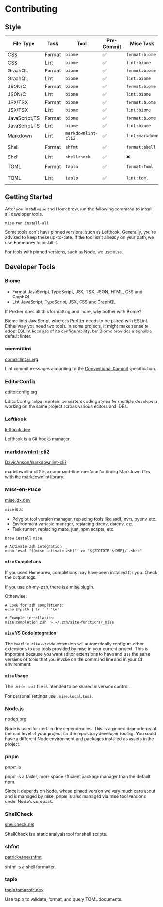# Contributing

## Style

| File Type     | Task   | Tool                | Pre-Commit | Mise Task       | VS Code                          |
| ------------- | ------ | ------------------- | ---------- | --------------- | -------------------------------- |
| CSS           | Format | `biome`             | ✅         | `format:biome`  | `biomejs.biome`                  |
| CSS           | Lint   | `biome`             | ✅         | `lint:biome`    | `biomejs.biome`                  |
| GraphQL       | Format | `biome`             | ✅         | `format:biome`  | `biomejs.biome`                  |
| GraphQL       | Lint   | `biome`             | ✅         | `lint:biome`    | `biomejs.biome`                  |
| JSON/C        | Format | `biome`             | ✅         | `format:biome`  | `biomejs.biome`                  |
| JSON/C        | Lint   | `biome`             | ✅         | `lint:biome`    | `biomejs.biome`                  |
| JSX/TSX       | Format | `biome`             | ✅         | `format:biome`  | `biomejs.biome`                  |
| JSX/TSX       | Lint   | `biome`             | ✅         | `lint:biome`    | `biomejs.biome`                  |
| JavaScript/TS | Format | `biome`             | ✅         | `format:biome`  | `biomejs.biome`                  |
| JavaScript/TS | Lint   | `biome`             | ✅         | `lint:biome`    | `biomejs.biome`                  |
| Markdown      | Lint   | `markdownlint-cli2` | ✅         | `lint:markdown` | `davidanson.vscode-markdownlint` |
| Shell         | Format | `shfmt`             | ✅         | `format:shell`  | `foxundermoon.shell-format`      |
| Shell         | Lint   | `shellcheck`        | ✅         | ❌              | `timonwong.shellcheck`           |
| TOML          | Format | `taplo`             | ✅         | `format:toml`   | `tamasfe.even-better-toml`       |
| TOML          | Lint   | `taplo`             | ✅         | `lint:toml`     | `tamasfe.even-better-toml`       |

## Getting Started

After you install `mise` and Homebrew, run the following command to install all
developer tools.

```console
mise run install-all
```

Some tools don't have pinned versions, such as Lefthook. Generally, you're
advised to keep these up-to-date. If the tool isn't already on your path, we use
Homebrew to install it.

For tools with pinned versions, such as Node, we use `mise`.

## Developer Tools

### Biome

- Format JavaScript, TypeScript, JSX, TSX, JSON, HTML, CSS and GraphQL.
- Lint JavaScript, TypeScript, JSX, CSS and GraphQL.

If Prettier does all this formatting and more, why bother with Biome?

Biome lints JavaScript, whereas Prettier needs to be paired with ESLint. Either
way you need two tools. In some projects, it might make sense to adopt ESLint
because of its configurability, but Biome provides a sensible default linter.

### commitlint

[commitlint.js.org](https://commitlint.js.org)

Lint commit messages according to the [Conventional
Commit](https://www.conventionalcommits.org/en/v1.0.0/) specification.

### EditorConfig

[editorconfig.org](https://editorconfig.org)

EditorConfig helps maintain consistent coding styles for multiple developers
working on the same project across various editors and IDEs.

### Lefthook

[lefthook.dev](https://lefthook.dev)

Lefthook is a Git hooks manager.

### markdownlint-cli2

[DavidAnson/markdownlint-cli2](https://github.com/DavidAnson/markdownlint-cli2)

markdownlint-cli2 is a command-line interface for linting Markdown files with
the markdownlint library.

### Mise-en-Place

[mise.jdx.dev](https://mise.jdx.dev)

`mise` is a:

- Polyglot tool version manager, replacing tools like asdf, nvm, pyenv, etc.
- Environment variable manager, replacing direnv, dotenv, etc.
- Task runner, replacing make, just, npm scripts, etc.

```shell
brew install mise

# Activate Zsh integration
echo 'eval "$(mise activate zsh)"' >> "${ZDOTDIR-$HOME}/.zshrc"
```

#### `mise` Completions

If you used Homebrew, completions may have been installed for you. Check the
output logs.

If you use oh-my-zsh, there is a mise plugin.

Otherwise:

```shell
# Look for zsh completions:
echo $fpath | tr ' ' '\n'

# Example installation:
mise completion zsh  > ~/.zsh/site-functions/_mise
```

#### `mise` VS Code Integration

The `hverlin.mise-vscode` extension will automatically configure other
extensions to use tools provided by mise in your current project. This is
important because you want editor extensions to have and use the same versions
of tools that you invoke on the command line and in your CI environment.

#### `mise` Usage

The `.mise.toml` file is intended to be shared in version control.

For personal settings use `.mise.local.toml`.

### Node.js

[nodejs.org](https://nodejs.org)

Node is used for certain dev dependencies. This is a pinned dependency at the
root level of your project for the repository developer tooling. You could have
a different Node environment and packages installed as assets in the project.

### pnpm

[pnpm.io](https://pnpm.io)

pnpm is a faster, more space efficient package manager than the default npm.

Since it depends on Node, whose pinned version we very much care about and is
managed by mise, pnpm is also managed via mise tool versions under Node's
corepack.

### ShellCheck

[shellcheck.net](https://www.shellcheck.net)

ShellCheck is a static analysis tool for shell scripts.

### shfmt

[patrickvane/shfmt](https://github.com/patrickvane/shfmt)

shfmt is a shell formatter.

### taplo

[taplo.tamasafe.dev](https://taplo.tamasfe.dev/cli/introduction.html)

Use taplo to validate, format, and query TOML documents.
